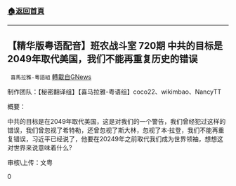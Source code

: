 ###  [:house:返回首頁](https://github.com/ourhimalayas/txt)
---

## 【精华版粤语配音】班农战斗室 720期 中共的目标是2049年取代美国，我们不能再重复历史的错误
` 喜馬拉雅-粵語組` [轉載自GNews](https://gnews.org/zh-hans/917394/)

制作团队：【秘密翻译组】【喜马拉雅-粤语组】coco22、wikimbao、NancyTT

概要：

中共的目标是在2049年取代美国，这是对我们的一个警告，我们曾经犯过这样的错误，我们曾忽视了希特勒，还曾忽视了斯大林，忽视了本·拉登，我们不能再重复错误，习近平已经说了，他要在20249年之前取代我们成为世界领袖，想想这对世界来说意味着什么?

审核\上传：文粤

0

